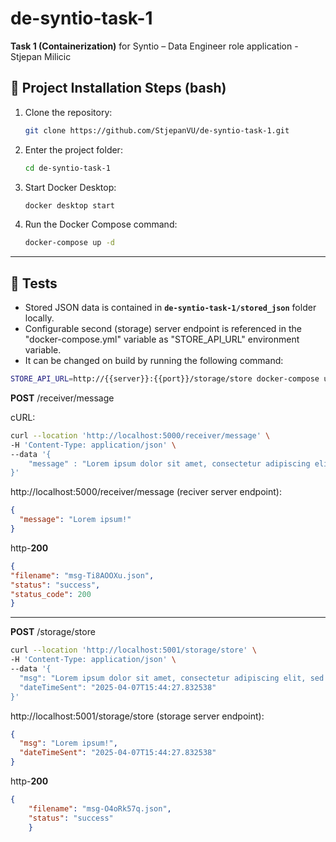 # de-syntio-task-1

**Task 1 (Containerization)** for Syntio – Data Engineer role application - Stjepan Milicic

## 🚀 Project Installation Steps (bash)

1. Clone the repository:

    ```bash
    git clone https://github.com/StjepanVU/de-syntio-task-1.git
    ```


2. Enter the project folder:

    ```bash
    cd de-syntio-task-1
    ```

3. Start Docker Desktop:

    ```bash
    docker desktop start
    ```

4. Run the Docker Compose command:

    ```bash
    docker-compose up -d
    ``` 
       
---
## 🔬 Tests
- Stored JSON data is contained in **`de-syntio-task-1/stored_json`** folder locally.
- Configurable second (storage) server endpoint is referenced in the "docker-compose.yml" variable as "STORE_API_URL" environment variable.
- It can be changed on build by running the following command:
```bash
STORE_API_URL=http://{{server}}:{{port}}/storage/store docker-compose up
```
**POST** /receiver/message    

cURL:
```bash
curl --location 'http://localhost:5000/receiver/message' \
-H 'Content-Type: application/json' \
--data '{
    "message" : "Lorem ipsum dolor sit amet, consectetur adipiscing elit, sed do eiusmod tempor incididunt ut labore et dolore magna aliqua. Ut enim ad minim veniam, quis nostrud exercitation ullamco laboris nisi ut aliquip ex ea commodo consequat."
}'
```

http://localhost:5000/receiver/message (reciver server endpoint):


```json
{
  "message": "Lorem ipsum!"
}
```
http-**200**
```json
{
"filename": "msg-Ti8AOOXu.json",
"status": "success",
"status_code": 200
}
```
--- 

**POST** /storage/store

```bash
curl --location 'http://localhost:5001/storage/store' \
-H 'Content-Type: application/json' \
--data '{
  "msg": "Lorem ipsum dolor sit amet, consectetur adipiscing elit, sed do eiusmod tempor incididunt ut labore et dolore magna aliqua. Ut enim ad minim veniam, quis nostrud exercitation ullamco laboris nisi ut aliquip ex ea commodo consequat.",
  "dateTimeSent": "2025-04-07T15:44:27.832538"
}'
```

http://localhost:5001/storage/store (storage server endpoint):
```json
{
  "msg": "Lorem ipsum!",
  "dateTimeSent": "2025-04-07T15:44:27.832538"
}
```
 http-**200**
```json
{
    "filename": "msg-O4oRk57q.json",
    "status": "success"
    }
   ```
